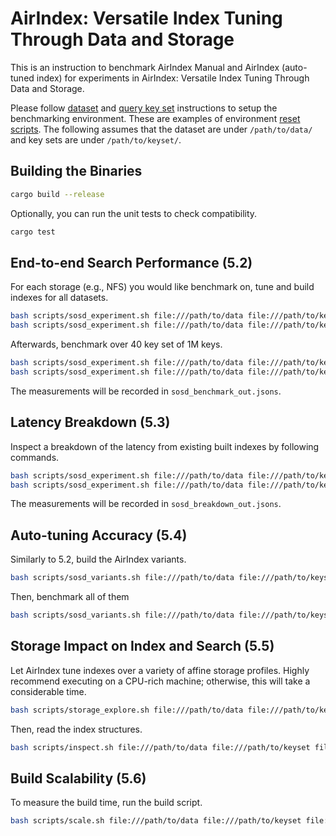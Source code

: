 # AirIndex: Versatile Index Tuning Through Data and Storage

This is an instruction to benchmark AirIndex Manual and AirIndex (auto-tuned index) for experiments in AirIndex: Versatile Index Tuning Through Data and Storage.

Please follow [dataset](https://github.com/illinoisdata/airindex-public/blob/main/dataset_setup.md) and [query key set](https://github.com/illinoisdata/airindex-public/blob/main/keyset_setup.md) instructions to setup the benchmarking environment. These are examples of environment [reset scripts](https://github.com/illinoisdata/airindex-public/blob/main/reload_examples.md). The following assumes that the dataset are under `/path/to/data/` and key sets are under `/path/to/keyset/`.

## Building the Binaries

```bash
cargo build --release
```

Optionally, you can run the unit tests to check compatibility.
```bash
cargo test
```


## End-to-end Search Performance (5.2)

For each storage (e.g., NFS) you would like benchmark on, tune and build indexes for all datasets.
```bash
bash scripts/sosd_experiment.sh file:///path/to/data file:///path/to/keyset file:///path/to/manual btree btree build 1 ~/reload_nfs.sh nfs
bash scripts/sosd_experiment.sh file:///path/to/data file:///path/to/keyset file:///path/to/airindex_nfs enb step,band_greedy,band_equal build 1 ~/reload_nfs.sh nfs
```

Afterwards, benchmark over 40 key set of 1M keys.
```bash
bash scripts/sosd_experiment.sh file:///path/to/data file:///path/to/keyset file:///path/to/manual btree btree benchmark 40 ~/reload_nfs.sh nfs
bash scripts/sosd_experiment.sh file:///path/to/data file:///path/to/keyset file:///path/to/airindex_nfs enb step,band_greedy,band_equal benchmark 40 ~/reload_nfs.sh nfs
```

The measurements will be recorded in `sosd_benchmark_out.jsons`.


## Latency Breakdown (5.3)

Inspect a breakdown of the latency from existing built indexes by following commands.
```bash
bash scripts/sosd_experiment.sh file:///path/to/data file:///path/to/keyset file:///path/to/manual btree btree breakdown 40 ~/reload_nfs.sh nfs
bash scripts/sosd_experiment.sh file:///path/to/data file:///path/to/keyset file:///path/to/airindex_nfs enb step,band_greedy,band_equal breakdown 40 ~/reload_nfs.sh nfs
```

The measurements will be recorded in `sosd_breakdown_out.jsons`.


## Auto-tuning Accuracy (5.4)

Similarly to 5.2, build the AirIndex variants.
```bash
bash scripts/sosd_variants.sh file:///path/to/data file:///path/to/keyset file:///path/to/airindex_variants_index build 1 ~/reload_nfs.sh nfs
```

Then, benchmark all of them
```bash
bash scripts/sosd_variants.sh file:///path/to/data file:///path/to/keyset file:///path/to/airindex_variants_index benchmark 40 ~/reload_nfs.sh nfs
```


## Storage Impact on Index and Search (5.5)

Let AirIndex tune indexes over a variety of affine storage profiles. Highly recommend executing on a CPU-rich machine; otherwise, this will take a considerable time.
```bash
bash scripts/storage_explore.sh file:///path/to/data file:///path/to/keyset file:///path/to/storage_explore enb
```

Then, read the index structures.
```bash
bash scripts/inspect.sh file:///path/to/data file:///path/to/keyset file:///path/to/storage_explore enb
```


## Build Scalability (5.6)

To measure the build time, run the build script.
```bash
bash scripts/scale.sh file:///path/to/data file:///path/to/keyset file:///path/to/airindex_scalability enb scalability.jsons
```
